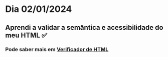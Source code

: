 # Dia 02/01/2024

## Aprendi a validar a semântica e acessibilidade do meu HTML ✅

### Pode saber mais em [Verificador de HTML](https://validator.w3.org/nu/#textarea)